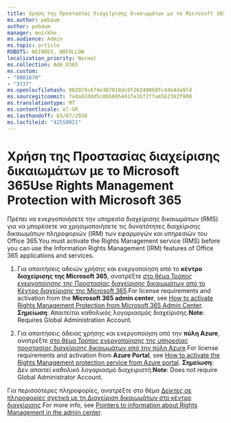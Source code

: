 ```yaml
---
title: Χρήση της Προστασίας διαχείρισης δικαιωμάτων με το Microsoft 365
ms.author: pebaum
author: pebaum
manager: mnirkhe
ms.audience: Admin
ms.topic: article
ROBOTS: NOINDEX, NOFOLLOW
localization_priority: Normal
ms.collection: Adm_O365
ms.custom:
- "9001670"
- "3737"
ms.openlocfilehash: 982079c674e387018dc9f262400b0fc44b4da9fd
ms.sourcegitcommit: fa4a92ddd5c8bb695441fe16f2ffa4562382f900
ms.translationtype: MT
ms.contentlocale: el-GR
ms.lasthandoff: 03/07/2020
ms.locfileid: "42559021"
---
```

# <a name="use-rights-management-protection-with-microsoft-365"></a><span data-ttu-id="3d287-102">Χρήση της Προστασίας διαχείρισης δικαιωμάτων με το Microsoft 365</span><span class="sxs-lookup"><span data-stu-id="3d287-102">Use Rights Management Protection with Microsoft 365</span></span>

<span data-ttu-id="3d287-103">Πρέπει να ενεργοποιήσετε την υπηρεσία διαχείρισης δικαιωμάτων (RMS) για να μπορέσετε να χρησιμοποιήσετε τις δυνατότητες διαχείρισης δικαιωμάτων πληροφοριών (IRM) των εφαρμογών και υπηρεσιών του Office 365.</span><span class="sxs-lookup"><span data-stu-id="3d287-103">You must activate the Rights Management service (RMS) before you can use the Information Rights Management (IRM) features of Office 365 applications and services.</span></span>

1. <span data-ttu-id="3d287-104">Για απαιτήσεις αδειών χρήσης και ενεργοποίηση από το **κέντρο διαχείρισης της Microsoft 365**, ανατρέξτε [στο θέμα Τρόπος ενεργοποίησης της Προστασίας διαχείρισης δικαιωμάτων από το Κέντρο διαχείρισης της Microsoft 365](https://docs.microsoft.com/azure/information-protection/activate-office365).</span><span class="sxs-lookup"><span data-stu-id="3d287-104">For license requirements and activation from the **Microsoft 365 admin center**, see [How to activate Rights Management Protection from Microsoft 365 Admin Center](https://docs.microsoft.com/azure/information-protection/activate-office365).</span></span> <span data-ttu-id="3d287-105">**Σημείωση**: Απαιτείται καθολικός λογαριασμός διαχείρισης.</span><span class="sxs-lookup"><span data-stu-id="3d287-105">**Note**: Requires Global Administration Account.</span></span>

2. <span data-ttu-id="3d287-106">Για απαιτήσεις άδειας χρήσης και ενεργοποίηση από την **πύλη Azure**, ανατρέξτε [στο θέμα Τρόπος ενεργοποίησης της υπηρεσίας προστασίας διαχείρισης δικαιωμάτων από την πύλη Azure](https://docs.microsoft.com/azure/information-protection/activate-azure).</span><span class="sxs-lookup"><span data-stu-id="3d287-106">For license requirements and activation from **Azure Portal**, see [How to activate the Rights Management protection service from Azure portal](https://docs.microsoft.com/azure/information-protection/activate-azure).</span></span> <span data-ttu-id="3d287-107">**Σημείωση**: Δεν απαιτεί καθολικό λογαριασμό διαχειριστή.</span><span class="sxs-lookup"><span data-stu-id="3d287-107">**Note**: Does not require Global Administrator Account.</span></span>
 

<span data-ttu-id="3d287-108">Για περισσότερες πληροφορίες, ανατρέξτε στο θέμα [Δείκτες σε πληροφορίες σχετικά με τη Διαχείριση δικαιωμάτων στο κέντρο διαχείρισης](https://docs.microsoft.com/office365/enterprise/activate-rms-in-office-365).</span><span class="sxs-lookup"><span data-stu-id="3d287-108">For more info, see [Pointers to information about Rights Management in the admin center](https://docs.microsoft.com/office365/enterprise/activate-rms-in-office-365).</span></span>
